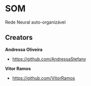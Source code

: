 # SOM
Rede Neural auto-organizável

## Creators

**Andressa Oliveira**

* <https://github.com/AndressaStefany>

**Vitor Ramos**

* <https://github.com/VitorRamos>

